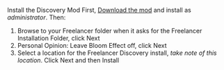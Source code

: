 Install the Discovery Mod
First, [Download the mod](https://www.moddb.com/mods/discovery-freelancer/downloads/discovery-493-horizons) and install as *administrator*. Then:
1. Browse to your Freelancer folder when it asks for the Freelancer Installation Folder, click Next
2. Personal Opinion: Leave Bloom Effect off, click Next
3. Select a location for the Freelancer Discovery install, *take note of this location*. Click Next and then Install